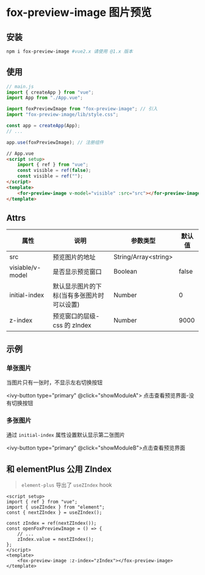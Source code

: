 # fox-preview-image 图片预览

## 安装

```bash
npm i fox-preview-image #vue2.x 请使用 @1.x 版本
```

## 使用

```js
// main.js
import { createApp } from "vue";
import App from "./App.vue";

import foxPreviewImage from "fox-preview-image"; // 引入
import "fox-preview-image/lib/style.css";

const app = createApp(App);
// ...

app.use(foxPreviewImage); // 注册组件
```

```html
// App.vue
<script setup>
    import { ref } from "vue";
    const visible = ref(false);
    const visible = ref("");
</script>
<template>
    <for-preview-image v-model="visible" :src="src"></for-preview-image>
</template>
```

## Attrs

| 属性             | 说明                                       | 参数类型               | 默认值 |
| ---------------- | ------------------------------------------ | ---------------------- | ------ |
| src              | 预览图片的地址                             | String/Array\<string\> |
| visiable/v-model | 是否显示预览窗口                           | Boolean                | false  |
| initial-index    | 默认显示图片的下标(当有多张图片时可以设置) | Number                 | 0      |
| z-index          | 预览窗口的层级-css 的 zIndex               | Number                 | 9000   |

## 示例

### 单张图片

当图片只有一张时，不显示左右切换按钮

<ivy-button type="primary" @click="showModuleA">
点击查看预览界面-没有切换按钮
</ivy-button>
<ClientOnly>
<fox-preview-image v-model="moduleA.visible" :src="moduleA.src"></fox-preview-image>
</ClientOnly>

### 多张图片

通过 `initial-index` 属性设置默认显示第二张图片

<ivy-button type="primary" @click="showModuleB">点击查看预览界面</ivy-button>
<ClientOnly>
<fox-preview-image v-model="moduleB.visible" :src="moduleB.src" :initial-index="1"></fox-preview-image>
</ClientOnly>

## 和 elementPlus 公用 ZIndex

> `element-plus` 导出了 `useZIndex` hook

```vue
<script setup>
import { ref } from "vue";
import { useZIndex } from "element";
const { nextZIndex } = useZIndex();

const zIndex = ref(nextZIndex());
const openFoxPreviewImage = () => {
    // ...
    zIndex.value = nextZIndex();
};
</script>
<template>
    <fox-preview-image :z-index="zIndex"></fox-preview-image>
</template>
```

<script setup>
import { reactive } from 'vue'
import imgA from '/images/preview-image-1.jpg'
import imgB from '/images/preview-image-2.png'
import imgC from '/images/preview-image-3.png'
import foxPreviewImage from 'fox-preview-image'
import "fox-preview-image/lib/style.css";
console.log(imgA)

const moduleA = reactive({
    visible: false,
    src: [imgA]
})

const moduleB = reactive({
    visible: false,
    src: [imgA, imgB, imgC]
})

const showModuleA = () => {
    moduleA.visible = true
}

const showModuleB = () => {
    moduleB.visible = true
}
</script>
